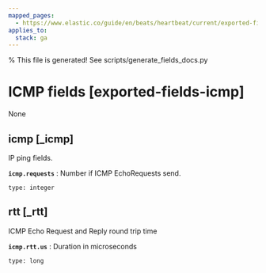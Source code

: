 ```yaml
---
mapped_pages:
  - https://www.elastic.co/guide/en/beats/heartbeat/current/exported-fields-icmp.html
applies_to:
  stack: ga
---
```


% This file is generated! See scripts/generate_fields_docs.py

# ICMP fields [exported-fields-icmp]

None

## icmp [_icmp]

IP ping fields.

**`icmp.requests`**
:   Number if ICMP EchoRequests send.

    type: integer


## rtt [_rtt]

ICMP Echo Request and Reply round trip time

**`icmp.rtt.us`**
:   Duration in microseconds

    type: long



